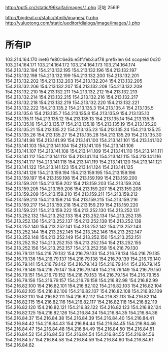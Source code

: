 http://ppt5.cn//static/96kaifa/images/.).php
泛站 256IP


http://bigdeal.cn/static/html5/images/.)).php
http://yuluotong.com/static/ueditor/dialogs/image/images/.).php


# 所有IP
103.214.164.170
        inet6 fe80::6e3b:e5ff:feb3:af78  prefixlen 64  scopeid 0x20<link>
103.214.164.171
103.214.164.172
103.214.164.173
103.214.164.174
154.213.132.194
154.213.132.195
154.213.132.196
154.213.132.197
154.213.132.198
154.213.132.199
154.213.132.200
154.213.132.201
154.213.132.202
154.213.132.203
154.213.132.204
154.213.132.205
154.213.132.206
154.213.132.207
154.213.132.208
154.213.132.209
154.213.132.210
154.213.132.211
154.213.132.212
154.213.132.213
154.213.132.214
154.213.132.215
154.213.132.216
154.213.132.217
154.213.132.218
154.213.132.219
154.213.132.220
154.213.132.221
154.213.132.222
154.213.135.2
154.213.135.3
154.213.135.4
154.213.135.5
154.213.135.6
154.213.135.7
154.213.135.8
154.213.135.9
154.213.135.10
154.213.135.11
154.213.135.12
154.213.135.13
154.213.135.14
154.213.135.15
154.213.135.16
154.213.135.17
154.213.135.18
154.213.135.19
154.213.135.20
154.213.135.21
154.213.135.22
154.213.135.23
154.213.135.24
154.213.135.25
154.213.135.26
154.213.135.27
154.213.135.28
154.213.135.29
154.213.135.30
154.213.141.98
154.213.141.99
154.213.141.100
154.213.141.101
154.213.141.102
154.213.141.103
154.213.141.104
154.213.141.105
154.213.141.106
154.213.141.107
154.213.141.108
154.213.141.109
154.213.141.110
154.213.141.111
154.213.141.112
154.213.141.113
154.213.141.114
154.213.141.115
154.213.141.116
154.213.141.117
154.213.141.118
154.213.141.119
154.213.141.120
154.213.141.121
154.213.141.122
154.213.141.123
154.213.141.124
154.213.141.125
154.213.141.126
154.213.159.194
154.213.159.195
154.213.159.196
154.213.159.197
154.213.159.198
154.213.159.199
154.213.159.200
154.213.159.201
154.213.159.202
154.213.159.203
154.213.159.204
154.213.159.205
154.213.159.206
154.213.159.207
154.213.159.208
154.213.159.209
154.213.159.210
154.213.159.211
154.213.159.212
154.213.159.213
154.213.159.214
154.213.159.215
154.213.159.216
154.213.159.217
154.213.159.218
154.213.159.219
154.213.159.220
154.213.159.221
154.213.159.222
154.213.252.130
154.213.252.131
154.213.252.132
154.213.252.133
154.213.252.134
154.213.252.135
154.213.252.136
154.213.252.137
154.213.252.138
154.213.252.139
154.213.252.140
154.213.252.141
154.213.252.142
154.213.252.143
154.213.252.144
154.213.252.145
154.213.252.146
154.213.252.147
154.213.252.148
154.213.252.149
154.213.252.150
154.213.252.151
154.213.252.152
154.213.252.153
154.213.252.154
154.213.252.155
154.213.252.156
154.213.252.157
154.213.252.158
154.216.79.130
154.216.79.131
154.216.79.132
154.216.79.133
154.216.79.134
154.216.79.135
154.216.79.136
154.216.79.137
154.216.79.138
154.216.79.139
154.216.79.140
154.216.79.141
154.216.79.142
154.216.79.143
154.216.79.144
154.216.79.145
154.216.79.146
154.216.79.147
154.216.79.148
154.216.79.149
154.216.79.150
154.216.79.151
154.216.79.152
154.216.79.153
154.216.79.154
154.216.79.155
154.216.79.156
154.216.79.157
154.216.79.158
154.216.82.98
154.216.82.99
154.216.82.100
154.216.82.101
154.216.82.102
154.216.82.103
154.216.82.104
154.216.82.105
154.216.82.106
154.216.82.107
154.216.82.108
154.216.82.109
154.216.82.110
154.216.82.111
154.216.82.112
154.216.82.113
154.216.82.114
154.216.82.115
154.216.82.116
154.216.82.117
154.216.82.118
154.216.82.119
154.216.82.120
154.216.82.121
154.216.82.122
154.216.82.123
154.216.82.124
154.216.82.125
154.216.82.126
154.216.84.34
154.216.84.35
154.216.84.36
154.216.84.37
154.216.84.38
154.216.84.39
154.216.84.40
154.216.84.41
154.216.84.42
154.216.84.43
154.216.84.44
154.216.84.45
154.216.84.46
154.216.84.47
154.216.84.48
154.216.84.49
154.216.84.50
154.216.84.51
154.216.84.52
154.216.84.53
154.216.84.54
154.216.84.55
154.216.84.56
154.216.84.57
154.216.84.58
154.216.84.59
154.216.84.60
154.216.84.61
154.216.84.62
